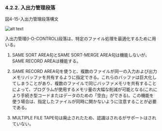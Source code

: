 ### 4.2.2. 入出力管理段落

図4-15-入出力管理段落構文

![alt text](Image/4-15.png)


入出力管理(I-O-CONTROL)段落は、特定のファイル処理を最適化するために用いる。

1. SAME SORT AREA句とSAME SORT-MERGE AREA句は機能しないが、SAME RECORD AREAは機能する。

2. SAME RECORD AREA句を使うと、複数のファイルが同一の入力および出力メモリバッファを共有するように指定できる。これらのバッファは巨大化してしまうことがあり、複数のファイルで同じバッファメモリを共有することによって、プログラムが使用するメモリ量の大幅な削減が可能となる(これにより手続き型コードまたはデータのための「空白」ができる)。この機能を使う場合は、指定したファイルが同時に開かないように注意することが必要である。

3. MULTIPLE FILE TAPE句は廃止されたため、認識はされるがサポートはされていない。
